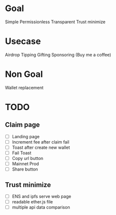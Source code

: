 # Goal
Simple
Permissionless
Transparent
Trust minimize

# Usecase
Airdrop
Tipping
Gifting
Sponsoring (Buy me a coffee)

# Non Goal
Wallet replacement

# TODO
## Claim page
-[ ] Landing page
-[ ] Increment fee after claim fail
-[ ] Toast after create new wallet
-[ ] Fail Toast
-[ ] Copy url button
-[ ] Mainnet Prod
-[ ] Share button

## Trust minimize

-[ ] ENS and ipfs serve web page
-[ ] readable ether.js file
-[ ] multiple api data comparison
